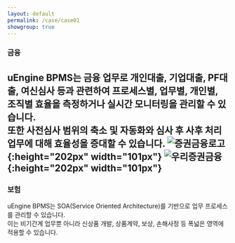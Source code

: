 ```yaml
---
layout: default
permalink: /case/case01
showgroup: true
---
```


### 금융  
uEngine BPMS는 금융 업무로 개인대출, 기업대출, PF대출, 여신심사 등과 관련하여 프로세스별, 업무별, 개인별, 조직별 효율을 측정하거나 실시간 모니터링을 관리할 수 있습니다.  
또한 사전심사 범위의 축소 및 자동화와 심사 후 사후 처리 업무에 대해 효율성을 증대할 수 있습니다.
![증권금융로고](http://kmug.co.kr/board/data/logo/%B1%DD%C0%B6.jpg){:height="202px" width="101px"} ![우리증권금융](http://www.woorifis.com/resources/images/front/contents_kor/co01_ci.jpg){:height="202px" width="101px"}
---

### 보험  
uEngine BPMS는 SOA(Service Oriented Architecture)를 기반으로 업무 프로세스를 관리할 수 있습니다.  
이는 비기간계 업무뿐 아니라 신상품 개발, 상품계약, 보상, 손해사정 등 폭넓은 영역에 적용할 수 있습니다.
